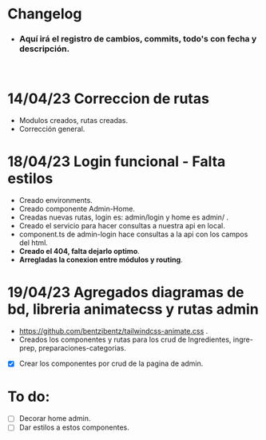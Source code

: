 # Changelog
- ### Aquí irá el registro de cambios, commits, todo's con fecha y descripción.
<br>

# 14/04/23 Correccion de rutas
- Modulos creados, rutas creadas.
- Corrección general.

# 18/04/23 Login funcional - Falta estilos
- Creado environments.
- Creado componente Admin-Home.
- Creadas nuevas rutas, login es: admin/login y home es admin/ .
- Creado el servicio para hacer consultas a nuestra api en local.
- component.ts de admin-login hace consultas a la api con los campos del html.
- **Creado el 404, falta dejarlo optimo**.
- **Arregladas la conexion entre módulos y routing**.

# 19/04/23 Agregados diagramas de bd, libreria animatecss y rutas admin
- https://github.com/bentzibentz/tailwindcss-animate.css .
- Creados los componentes y rutas para los crud de Ingredientes, ingre-prep, preparaciones-categorias.
- [x] Crear los componentes por crud de la pagina de admin.

# To do:
- [ ] Decorar home admin.
- [ ] Dar estilos a estos componentes.